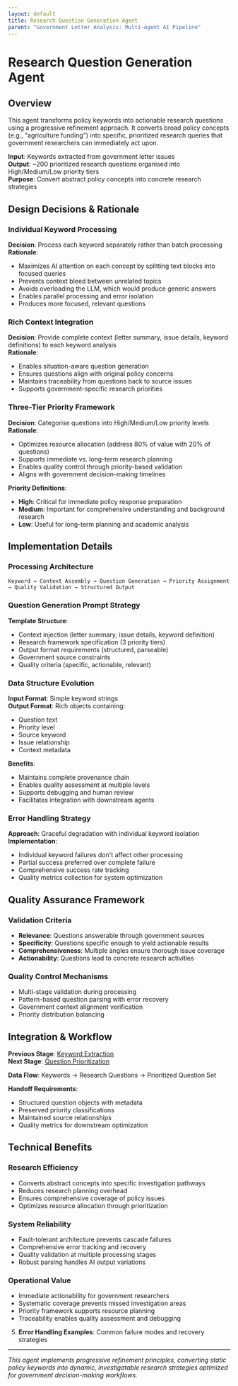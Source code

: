 ```yaml
---
layout: default
title: Research Question Generation Agent
parent: "Government Letter Analysis: Multi-Agent AI Pipeline"
---
```


# Research Question Generation Agent

## Overview

This agent transforms policy keywords into actionable research questions using a progressive refinement approach. It converts broad policy concepts (e.g., "agriculture funding") into specific, prioritized research queries that government researchers can immediately act upon.

**Input**: Keywords extracted from government letter issues  
**Output**: ~200 prioritized research questions organised into High/Medium/Low priority tiers  
**Purpose**: Convert abstract policy concepts into concrete research strategies

## Design Decisions & Rationale

### Individual Keyword Processing

**Decision**: Process each keyword separately rather than batch processing  
**Rationale**: 
- Maximizes AI attention on each concept by splitting text blocks into focused queries
- Prevents context bleed between unrelated topics
- Avoids overloading the LLM, which would produce generic answers
- Enables parallel processing and error isolation
- Produces more focused, relevant questions

### Rich Context Integration

**Decision**: Provide complete context (letter summary, issue details, keyword definitions) to each keyword analysis  
**Rationale**:
- Enables situation-aware question generation
- Ensures questions align with original policy concerns
- Maintains traceability from questions back to source issues
- Supports government-specific research priorities

### Three-Tier Priority Framework

**Decision**: Categorise questions into High/Medium/Low priority levels  
**Rationale**:
- Optimizes resource allocation (address 80% of value with 20% of questions)
- Supports immediate vs. long-term research planning
- Enables quality control through priority-based validation
- Aligns with government decision-making timelines

**Priority Definitions**:
- **High**: Critical for immediate policy response preparation
- **Medium**: Important for comprehensive understanding and background research  
- **Low**: Useful for long-term planning and academic analysis

## Implementation Details

### Processing Architecture

```
Keyword → Context Assembly → Question Generation → Priority Assignment → Quality Validation → Structured Output
```

### Question Generation Prompt Strategy

**Template Structure**:
- Context injection (letter summary, issue details, keyword definition)
- Research framework specification (3 priority tiers)
- Output format requirements (structured, parseable)
- Government source constraints
- Quality criteria (specific, actionable, relevant)

### Data Structure Evolution

**Input Format**: Simple keyword strings  
**Output Format**: Rich objects containing:
- Question text
- Priority level
- Source keyword
- Issue relationship
- Context metadata

**Benefits**:
- Maintains complete provenance chain
- Enables quality assessment at multiple levels
- Supports debugging and human review
- Facilitates integration with downstream agents

### Error Handling Strategy

**Approach**: Graceful degradation with individual keyword isolation  
**Implementation**:
- Individual keyword failures don't affect other processing
- Partial success preferred over complete failure
- Comprehensive success rate tracking
- Quality metrics collection for system optimization

## Quality Assurance Framework

### Validation Criteria

- **Relevance**: Questions answerable through government sources
- **Specificity**: Questions specific enough to yield actionable results  
- **Comprehensiveness**: Multiple angles ensure thorough issue coverage
- **Actionability**: Questions lead to concrete research activities

### Quality Control Mechanisms

- Multi-stage validation during processing
- Pattern-based question parsing with error recovery
- Government context alignment verification
- Priority distribution balancing

## Integration & Workflow

**Previous Stage**: [Keyword Extraction](keyword-extraction.md)  
**Next Stage**: [Question Prioritization](question-prioritization.md)

**Data Flow**: Keywords → Research Questions → Prioritized Question Set

**Handoff Requirements**:
- Structured question objects with metadata
- Preserved priority classifications  
- Maintained source relationships
- Quality metrics for downstream optimization

## Technical Benefits

### Research Efficiency
- Converts abstract concepts into specific investigation pathways
- Reduces research planning overhead
- Ensures comprehensive coverage of policy issues
- Optimizes resource allocation through prioritization

### System Reliability
- Fault-tolerant architecture prevents cascade failures
- Comprehensive error tracking and recovery
- Quality validation at multiple processing stages
- Robust parsing handles AI output variations

### Operational Value
- Immediate actionability for government researchers
- Systematic coverage prevents missed investigation areas  
- Priority framework supports resource planning
- Traceability enables quality assessment and debugging

5. **Error Handling Examples**: Common failure modes and recovery strategies

---

*This agent implements progressive refinement principles, converting static policy keywords into dynamic, investigatable research strategies optimized for government decision-making workflows.* 